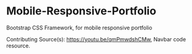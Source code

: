 # Mobile-Responsive-Portfolio
Bootstrap CSS Framework, for mobile responsive portfolio

Contributing Source(s):
https://youtu.be/qmPmwdshCMw, Navbar code resource.
